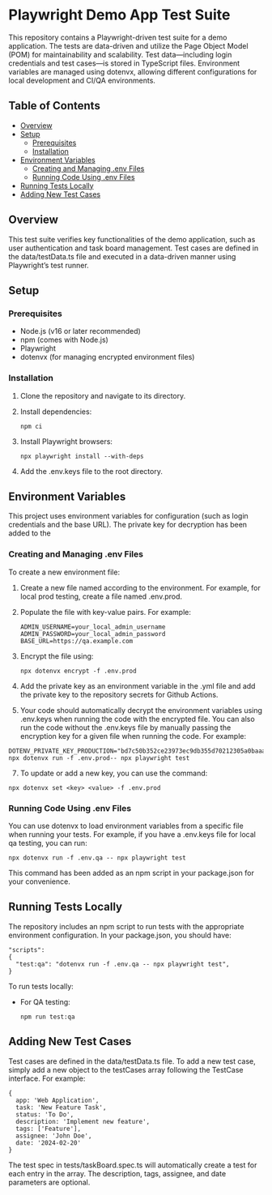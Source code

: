 # Playwright Demo App Test Suite

This repository contains a Playwright-driven test suite for a demo application. The tests are data-driven and utilize the Page Object Model (POM) for maintainability and scalability. Test data—including login credentials and test cases—is stored in TypeScript files. Environment variables are managed using dotenvx, allowing different configurations for local development and CI/QA environments.

## Table of Contents
- [Overview](#overview)
- [Setup](#setup)
  - [Prerequisites](#prerequisites)
  - [Installation](#installation)
- [Environment Variables](#environment-variables)
  - [Creating and Managing .env Files](#creating-and-managing-env-files)
  - [Running Code Using .env Files](#running-code-using-env-files)
- [Running Tests Locally](#running-tests-locally)
- [Adding New Test Cases](#adding-new-test-cases)

## Overview
This test suite verifies key functionalities of the demo application, such as user authentication and task board management. Test cases are defined in the data/testData.ts file and executed in a data-driven manner using Playwright’s test runner.

## Setup
### Prerequisites
- Node.js (v16 or later recommended)
- npm (comes with Node.js)
- Playwright
- dotenvx (for managing encrypted environment files)


### Installation
1. Clone the repository and navigate to its directory.
2. Install dependencies:
   
   ```
   npm ci
   ```
4. Install Playwright browsers:
   
   ```
   npx playwright install --with-deps
   ```
5. Add the .env.keys file to the root directory.

## Environment Variables
This project uses environment variables for configuration (such as login credentials and the base URL). The private key for decryption has been added to the 

### Creating and Managing .env Files
To create a new environment file:
1. Create a new file named according to the environment. For example, for local prod testing, create a file named .env.prod.
2. Populate the file with key-value pairs. For example:
   ```
   ADMIN_USERNAME=your_local_admin_username
   ADMIN_PASSWORD=your_local_admin_password
   BASE_URL=https://qa.example.com
   ```

5. Encrypt the file using:

   ```
   npx dotenvx encrypt -f .env.prod
   ```

6. Add the private key as an environment variable in the .yml file and add the private key to the repository secrets for Github Actions.
   
7. Your code should automatically decrypt the environment variables using .env.keys when running the code with the encrypted file. You can also run the code without the .env.keys file by manually passing the encryption key for a given file when running the code. For example:

```
DOTENV_PRIVATE_KEY_PRODUCTION="bd7c50b352ce23973ec9db355d70212305a0baaade92f0165f02915b213bfbe2" npx dotenvx run -f .env.prod-- npx playwright test
```

7. To update or add a new key, you can use the command:

```
npx dotenvx set <key> <value> -f .env.prod
```

### Running Code Using .env Files
You can use dotenvx to load environment variables from a specific file when running your tests.
For example, if you have a .env.keys file for local qa testing, you can run:

```
npx dotenvx run -f .env.qa -- npx playwright test
```

This command has been added as an npm script in your package.json for your convenience.

## Running Tests Locally
The repository includes an npm script to run tests with the appropriate environment configuration. In your package.json, you should have:

```
"scripts": 
{
  "test:qa": "dotenvx run -f .env.qa -- npx playwright test",
}
```

To run tests locally:
- For QA testing:
  ```
  npm run test:qa
  ```

## Adding New Test Cases
Test cases are defined in the data/testData.ts file. To add a new test case, simply add a new object to the testCases array following the TestCase interface. For example:
```
{
  app: 'Web Application',
  task: 'New Feature Task',
  status: 'To Do',
  description: 'Implement new feature',
  tags: ['Feature'],
  assignee: 'John Doe',
  date: '2024-02-20' 
}
```

The test spec in tests/taskBoard.spec.ts will automatically create a test for each entry in the array. The description, tags, assignee, and date parameters are optional.
